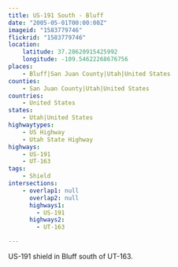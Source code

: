 ```yaml
---
title: US-191 South - Bluff
date: "2005-05-01T00:00:00Z"
imageid: "1583779746"
flickrid: "1583779746"
location:
    latitude: 37.28620915425992
    longitude: -109.54622268676756
places:
    - Bluff|San Juan County|Utah|United States
counties:
    - San Juan County|Utah|United States
countries:
    - United States
states:
    - Utah|United States
highwaytypes:
    - US Highway
    - Utah State Highway
highways:
    - US-191
    - UT-163
tags:
    - Shield
intersections:
    - overlap1: null
      overlap2: null
      highways1:
        - US-191
      highways2:
        - UT-163

---
```

US-191 shield in Bluff south of UT-163.